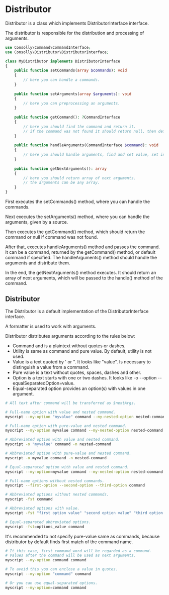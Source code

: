 # Distributor
Distributor is a class which implements DistributorInterface interface.

The distributor is responsible for the distribution and processing of arguments.

```php
use Consolly\Command\CommandInterface;
use Consolly\Distributor\DistributorInterface;

class MyDistributor implements DistributorInterface
{
    public function setCommands(array $commands): void
    {
        // here you can handle a commands.
    }
    
    public function setArguments(array $arguments): void
    {
        // here you can preprocessing an arguments.
    }
    
    public function getCommand(): ?CommandInterface
    {
        // here you should find the command and return it.
        // if the command was not found it should return null, then default command will be used.
    }
    
    public function handleArguments(CommandInterface $command): void
    {
        // here you should handle arguments, find and set value, set indication and other.
    }
    
    public function getNextArguments(): array
    {
        // here you should return array of next arguments.
        // the arguments can be any array.
    }
}
```

First executes the setCommands() method, where you can handle the commands.

Next executes the setArguments() method, where you can handle the arguments, given by a source.

Then executes the getCommand() method, which should return the command or null if command was not found.

After that, executes handleArguments() method and passes the command. It can be a command, returned by the getCommand() method, or default command if specified.
The handleArguments() method should handle the arguments and distribute them.

In the end, the getNextArguments() method executes. It should return an array of next arguments, which will be passed to the handle() method of the command.

## Distributor
The Distributor is a default implementation of the DistributorInterface interface.

A formatter is used to work with arguments.

Distributor distributes arguments according to the rules below:
- Command and is a plaintext without quotes or dashes.
- Utility is same as command and pure value. By default, utility is not used.
- Value is a text quoted by ' or ". It looks like "value". Is necessary to distinguish a value from a command.
- Pure value is a text without quotes, spaces, dashes and other.
- Option is a text starts with one or two dashes. It looks like -o --option --equalSeparatedOption=value.
- Equal-separated option provides an option(s) with values in one argument.

```bash
# All text after command will be transferred as $nextArgs.

# Full-name option with value and nested command.
myscript --my-option "myvalue" command --my-nested-option nested-command

# Full-name option with pure-value and nested command.
myscript --my-option myvalue command --my-nested-option nested-command

# Abbreviated option with value and nested command.
myscript -o "myvalue" command -n nested-command

# Abbreviated option with pure-value and nested command.
myscript -o myvalue command -n nested-command

# Equal-separated option with value and nested command.
myscript --my-option=myvalue command --my-nested-option nested-command

# Full-name options without nested commands.
myscript --first-option --second-option --third-option command

# Abbreviated options without nested commands.
myscript -fst command

# Abbreviated options with value.
myscript -fst "first option value" "second option value" "third option value" command

# Equal-separated abbreviated options.
myscript -fst=options_value command
```

It's recommended to not specify pure-value same as commands, because distributor by default finds first match of the command name.

```bash
# It this case, first command word will be regarded as a command.
# Values after the command will be used as next arguments.
myscript --my-option command command

# To avoid this you can enclose a value in quotes.
myscript --my-option "command" command

# Or you can use equal-separated options.
myscript --my-option=command command
```